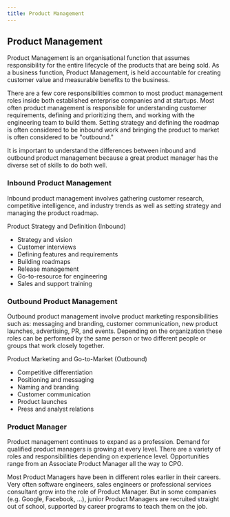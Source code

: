 ```yaml
---
title: Product Management
---
```

## Product Management

Product Management is an organisational function that assumes responsibility for the entire lifecycle of the products that are being sold. As a business function, Product Management, is held accountable for creating customer value and measurable benefits to the business. 

There are a few core responsibilities common to most product management roles inside both established enterprise companies and at startups. Most often product management is responsible for understanding customer requirements, defining and prioritizing them, and working with the engineering team to build them. Setting strategy and defining the roadmap is often considered to be inbound work and bringing the product to market is often considered to be "outbound."

It is important to understand the differences between inbound and outbound product management because a great product manager has the diverse set of skills to do both well. 

### Inbound Product Management

Inbound product management involves gathering customer research, competitive intelligence, and industry trends as well as setting strategy and managing the product roadmap.

Product Strategy and Definition (Inbound)

- Strategy and vision
- Customer interviews
- Defining features and requirements
- Building roadmaps
- Release management
- Go-to-resource for engineering
- Sales and support training

### Outbound Product Management

Outbound product management involve product marketing responsibilities such as: messaging and branding, customer communication, new product launches, advertising, PR, and events. Depending on the organization these roles can be performed by the same person or two different people or groups that work closely together.

Product Marketing and Go-to-Market (Outbound)

- Competitive differentiation
- Positioning and messaging
- Naming and branding
- Customer communication
- Product launches
- Press and analyst relations

### Product Manager

Product management continues to expand as a profession. Demand for qualified product managers is growing at every level. There are a variety of roles and responsibilities depending on experience level. Opportunities range from an Associate Product Manager all the way to CPO.

Most Product Managers have been in different roles earlier in their careers. Very often software engineers, sales engineers or professional services consultant grow into the role of Product Manager. But in some companies (e.g. Google, Facebook, ...), junior Product Managers are recruited straight out of school, supported by career programs to teach them on the job.   


